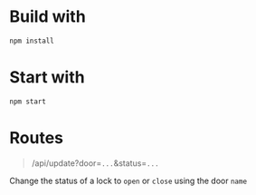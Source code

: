 # Build with

```zsh
npm install
```

# Start with

```zsh
npm start
```

# Routes

> /api/update?door=`...`&status=`...`

Change the status of a lock to `open` or `close` using the door `name`
